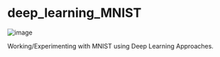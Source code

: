 # deep_learning_MNIST
![image](https://github.com/Divyanalam98/deep_learning_MNIST/assets/63960112/e4fb3a10-a1a5-477b-a022-f44044810ee8)

Working/Experimenting with MNIST using Deep Learning Approaches.
